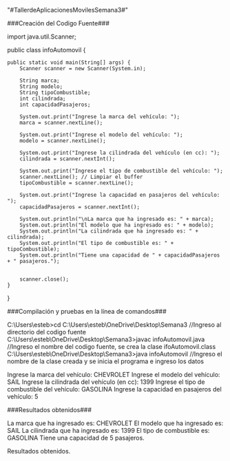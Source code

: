 "#TallerdeAplicacionesMovilesSemana3#" 

###Creación del Codigo Fuente###

  import java.util.Scanner;

  public class infoAutomovil {

    public static void main(String[] args) {
        Scanner scanner = new Scanner(System.in);

        String marca;
        String modelo;
        String tipoCombustible;
        int cilindrada;
        int capacidadPasajeros;

        System.out.print("Ingrese la marca del vehículo: ");
        marca = scanner.nextLine();

        System.out.print("Ingrese el modelo del vehículo: ");
        modelo = scanner.nextLine();

        System.out.print("Ingrese la cilindrada del vehículo (en cc): ");
        cilindrada = scanner.nextInt();

        System.out.print("Ingrese el tipo de combustible del vehículo: ");
        scanner.nextLine(); // Limpiar el buffer
        tipoCombustible = scanner.nextLine();

        System.out.print("Ingrese la capacidad en pasajeros del vehículo: ");
        capacidadPasajeros = scanner.nextInt();

        System.out.println("\nLa marca que ha ingresado es: " + marca);
        System.out.println("El modelo que ha ingresado es: " + modelo);
        System.out.println("La cilindrada que ha ingresado es: " + cilindrada);
        System.out.println("El tipo de combustible es: " + tipoCombustible);
        System.out.println("Tiene una capacidad de " + capacidadPasajeros + " pasajeros.");


        scanner.close();
    }
}



###Compilación y pruebas en la línea de comandos###

C:\Users\esteb>cd C:\Users\esteb\OneDrive\Desktop\Semana3  //Ingreso al directorio del codigo fuente
C:\Users\esteb\OneDrive\Desktop\Semana3>javac infoAutomovil.java  //Ingreso el nombre del codigo fuente, se crea la clase ifoAutomovil.class 
C:\Users\esteb\OneDrive\Desktop\Semana3>java infoAutomovil  //Ingreso el nombre de la clase creada y se inicia el programa e ingreso los datos

Ingrese la marca del vehículo: CHEVROLET
Ingrese el modelo del vehículo: SAIL
Ingrese la cilindrada del vehículo (en cc): 1399
Ingrese el tipo de combustible del vehículo: GASOLINA
Ingrese la capacidad en pasajeros del vehículo: 5



###Resultados obtenidos###

La marca que ha ingresado es: CHEVROLET
El modelo que ha ingresado es: SAIL
La cilindrada que ha ingresado es: 1399
El tipo de combustible es: GASOLINA
Tiene una capacidad de 5 pasajeros.


Resultados obtenidos.
